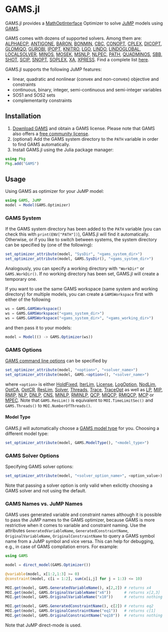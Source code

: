 
# GAMS.jl

GAMS.jl provides a
[MathOptInterface](https://github.com/JuliaOpt/MathOptInterface.jl) Optimizer to
solve [JuMP](https://github.com/JuliaOpt/JuMP.jl) models using
[GAMS](https://www.gams.com/).

GAMS comes with dozens of supported solvers. Among them are:
[ALPHAECP](https://www.gams.com/latest/docs/S_ALPHAECP.html),
[ANTIGONE](https://www.gams.com/latest/docs/S_ANTIGONE.html),
[BARON](https://www.gams.com/latest/docs/S_BARON.html),
[BONMIN](https://www.gams.com/latest/docs/S_BONMIN.html),
[CBC](https://www.gams.com/latest/docs/S_CBC.html),
[CONOPT](https://www.gams.com/latest/docs/S_CONOPT.html),
[CPLEX](https://www.gams.com/latest/docs/S_CPLEX.html),
[DICOPT](https://www.gams.com/latest/docs/S_DICOPT.html),
[GLOMIQO](https://www.gams.com/latest/docs/S_GLOMIQO.html),
[GUROBI](https://www.gams.com/latest/docs/S_GUROBI.html),
[IPOPT](https://www.gams.com/latest/docs/S_IPOPT.html),
[KNITRO](https://www.gams.com/latest/docs/S_KNITRO.html),
[LGO](https://www.gams.com/latest/docs/S_LGO.html),
[LINDO](https://www.gams.com/latest/docs/S_LINDO.html),
[LINDOGLOBAL](https://www.gams.com/latest/docs/S_LINDO.html),
[LOCALSOLVER](https://www.gams.com/latest/docs/S_LOCALSOLVER.html),
[MINOS](https://www.gams.com/latest/docs/S_MINOS.html),
[MOSEK](https://www.gams.com/latest/docs/S_MOSEK.html),
[MSNLP](https://www.gams.com/latest/docs/S_MSNLP.html),
[NLPEC](https://www.gams.com/latest/docs/S_NLPEC.html),
[PATH](https://www.gams.com/latest/docs/S_PATH.html),
[QUADMINOS](https://www.gams.com/latest/docs/S_MINOS.html),
[SBB](https://www.gams.com/latest/docs/S_SBB.html),
[SHOT](https://www.gams.com/latest/docs/S_SHOT.html),
[SCIP](https://www.gams.com/latest/docs/S_SCIP.html),
[SNOPT](https://www.gams.com/latest/docs/S_SNOPT.html),
[SOPLEX](https://www.gams.com/latest/docs/S_SOPLEX.html),
[XA](https://www.gams.com/latest/docs/S_XA.html),
[XPRESS](https://www.gams.com/latest/docs/S_XPRESS.html).
Find a complete list [here](https://www.gams.com/latest/docs/S_MAIN.html).

GAMS.jl supports the following JuMP features:
- linear, quadratic and nonlinear (convex and non-convex) objective and constraints
- continuous, binary, integer, semi-continuous and semi-integer variables
- SOS1 and SOS2 sets
- complementarity constraints


## Installation

1. [Download GAMS](https://www.gams.com/download/) and obtain a
GAMS license. Please note that GAMS also offers a [free community
license](https://www.gams.com/latest/docs/UG_License.html#GAMS_Community_Licenses).
2. (optional) Add the GAMS system directory to the `PATH` variable in order to
find GAMS automatically.
3. Install GAMS.jl using the Julia package manager:
```julia
using Pkg
Pkg.add("GAMS")
```

## Usage

Using GAMS as optimizer for your JuMP model:
```julia
using GAMS, JuMP
model = Model(GAMS.Optimizer)
```

### GAMS System

If the GAMS system directory has been added to the `PATH` variable (you can
check this with `print(ENV["PATH"])`), GAMS.jl will find it automatically.
Otherwise, or if you like to switch between systems, the system directory can be
specified by (one of the following):
```julia
set_optimizer_attribute(model, "SysDir", "<gams_system_dir>")
set_optimizer_attribute(model, GAMS.SysDir(), "<gams_system_dir>")
```
Analogously, you can specify a working directory with `"WorkDir"` or
`GAMS.WorkDir()`. If no working directory has been set, GAMS.jl will create a
temporary one.

If you want to use the same GAMS workspace (same system and working directory)
for multiple models, you can create a `GAMSWorkspace` first with either of the
following
```julia
ws = GAMS.GAMSWorkspace()
ws = GAMS.GAMSWorkspace("<gams_system_dir>")
ws = GAMS.GAMSWorkspace("<gams_system_dir>", "<gams_working_dir>")
```
and then pass it to your models:
```julia
model = Model(() -> GAMS.Optimizer(ws))
```

### GAMS Options

[GAMS command line options](https://www.gams.com/latest/docs/UG_GamsCall.html#UG_GamsCall_ListOfCommandLineParameters) can be specified by
```julia
set_optimizer_attribute(model, "<option>", "<solver_name>")
set_optimizer_attribute(model, GAMS.<option>(), "<solver_name>")
```
where `<option>` is either
[HoldFixed](https://www.gams.com/latest/docs/UG_GamsCall.html#GAMSAOholdfixed),
[IterLim](https://www.gams.com/latest/docs/UG_GamsCall.html#GAMSAOiterlim),
[License](https://www.gams.com/latest/docs/UG_GamsCall.html#GAMSAOlicense),
[LogOption](https://www.gams.com/latest/docs/UG_GamsCall.html#GAMSAOlogoption),
[NodLim](https://www.gams.com/latest/docs/UG_GamsCall.html#GAMSAOnodlim),
[OptCA](https://www.gams.com/latest/docs/UG_GamsCall.html#GAMSAOoptca),
[OptCR](https://www.gams.com/latest/docs/UG_GamsCall.html#GAMSAOoptcr),
[ResLim](https://www.gams.com/latest/docs/UG_GamsCall.html#GAMSAOreslim),
[Solver](https://www.gams.com/latest/docs/UG_GamsCall.html#GAMSAOsolver),
[Threads](https://www.gams.com/latest/docs/UG_GamsCall.html#GAMSAOthreads),
[Trace](https://www.gams.com/latest/docs/UG_GamsCall.html#GAMSAOtrace),
[TraceOpt](https://www.gams.com/latest/docs/UG_GamsCall.html#GAMSAOtraceopt) as well as
[LP](https://www.gams.com/latest/docs/UG_GamsCall.html#GAMSAOlp),
[MIP](https://www.gams.com/latest/docs/UG_GamsCall.html#GAMSAOmip),
[RMIP](https://www.gams.com/latest/docs/UG_GamsCall.html#GAMSAOrmip),
[NLP](https://www.gams.com/latest/docs/UG_GamsCall.html#GAMSAOnlp),
[DNLP](https://www.gams.com/latest/docs/UG_GamsCall.html#GAMSAOdnlp),
[CNS](https://www.gams.com/latest/docs/UG_GamsCall.html#GAMSAOcns),
[MINLP](https://www.gams.com/latest/docs/UG_GamsCall.html#GAMSAOminlp),
[RMINLP](https://www.gams.com/latest/docs/UG_GamsCall.html#GAMSAOrminlp),
[QCP](https://www.gams.com/latest/docs/UG_GamsCall.html#GAMSAOqcp),
[MIQCP](https://www.gams.com/latest/docs/UG_GamsCall.html#GAMSAOmiqcp),
[RMIQCP](https://www.gams.com/latest/docs/UG_GamsCall.html#GAMSAOrmiqcp),
[MCP](https://www.gams.com/latest/docs/UG_GamsCall.html#GAMSAOmcp) or
[MPEC](https://www.gams.com/latest/docs/UG_GamsCall.html#GAMSAOmpec).
Note that `GAMS.ResLim()` is equivalent to `MOI.TimeLimitSec()` and
`GAMS.Threads()` to `MOI.NumberOfThreads()`.

#### Model Type

GAMS.jl will automatically choose a [GAMS model
type](https://www.gams.com/latest/docs/UG_ModelSolve.html#UG_ModelSolve_ModelClassificationOfModels)
for you. Choosing a different model type:
```julia
set_optimizer_attribute(model, GAMS.ModelType(), "<model_type>")
```

### GAMS Solver Options

Specifying GAMS solver options:
```julia
set_optimizer_attribute(model, "<solver_option_name>", <option_value>)
```
Note that passing a solver option is only valid when exlicitly choosing a GAMS
solver and not using the default.

### GAMS Names vs. JuMP Names

GAMS uses generated variable and constraint names although it is possible to
pass the JuMP names to the GAMS optimizer, because GAMS is more restrictive
when it comes to variable and constraint naming. Use the attributes
`GeneratedVariableName`, `GeneratedConstraintName`, `OriginalVariableName`,
`OriginalConstraintName` to query a GAMS symbol name from a JuMP symbol and vice
versa. This can help for debugging, e.g., in case of GAMS compilation errors.
For example:
```julia
using GAMS

model = direct_model(GAMS.Optimizer())

@variable(model, x[1:2,1:3] >= 0)
@constraint(model, c[i = 1:2], sum(x[i,j] for j = 1:3) <= 10)

MOI.get(model, GAMS.GeneratedVariableName(), x[2,2]) # returns x4
MOI.get(model, GAMS.OriginalVariableName("x6"))      # returns x[2,3]
MOI.get(model, GAMS.OriginalVariableName("x10"))     # returns nothing

MOI.get(model, GAMS.GeneratedConstraintName(), c[2]) # returns eq2
MOI.get(model, GAMS.OriginalConstraintName("eq1"))   # returns c[1]
MOI.get(model, GAMS.OriginalConstraintName("eq10"))  # returns nothing
```
Note that JuMP direct-mode is used.
